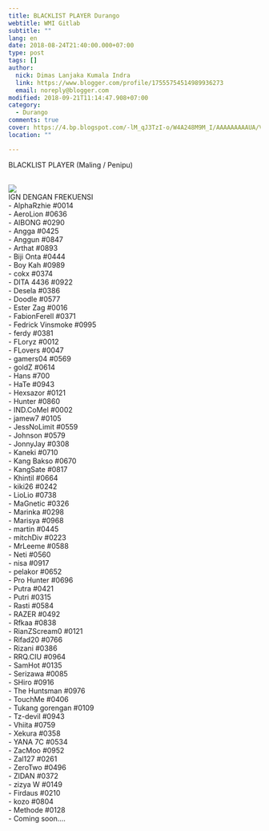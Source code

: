```yaml
---
title: BLACKLIST PLAYER Durango
webtitle: WMI Gitlab
subtitle: ""
lang: en
date: 2018-08-24T21:40:00.000+07:00
type: post
tags: []
author:
  nick: Dimas Lanjaka Kumala Indra
  link: https://www.blogger.com/profile/17555754514989936273
  email: noreply@blogger.com
modified: 2018-09-21T11:14:47.908+07:00
category:
  - Durango
comments: true
cover: https://4.bp.blogspot.com/-lM_qJ3TzI-o/W4A248M9M_I/AAAAAAAAAUA/VwfMomHV9R07ECo_Z7zC1dLgP2gPtxc0ACLcBGAs/s1600/blacklist-rubber-stamp-clip-art-vector_csp42894667.jpg
location: ""

---
```


BLACKLIST PLAYER (Maling / Penipu)<br><br><div><a href="https://www.blogger.com/blogger.g?images" rel="noopener noreferer nofollow"><img border="0" src="https://4.bp.blogspot.com/-lM_qJ3TzI-o/W4A248M9M_I/AAAAAAAAAUA/VwfMomHV9R07ECo_Z7zC1dLgP2gPtxc0ACLcBGAs/s1600/blacklist-rubber-stamp-clip-art-vector_csp42894667.jpg"></a></div>IGN DENGAN FREKUENSI<br>- AlphaRzhie #0014<br>- AeroLion #0636<br>- AIBONG #0290<br>- Angga #0425<br>- Anggun #0847<br>- Arthat #0893<br>- Biji Onta #0444<br>- Boy Kah #0989<br>- cokx #0374<br>- DITA 4436 #0922<br>- Desela #0386<br>- Doodle #0577<br>- Ester Zag #0016<br>- FabionFerell #0371<br>- Fedrick Vinsmoke #0995<br>- ferdy #0381<br>- FLoryz #0012<br>- FLovers #0047<br>- gamers04 #0569<br>- goldZ #0614<br>- Hans #700<br>- HaTe #0943<br>- Hexsazor #0121<br>- Hunter #0860<br>- IND.CoMel #0002<br>- jamew7 #0105<br>- JessNoLimit #0559<br>- Johnson #0579<br>- JonnyJay #0308<br>- Kaneki #0710<br>- Kang Bakso #0670<br>- KangSate #0817<br>- Khintil #0664<br>- kiki26 #0242<br>- LioLio #0738<br>- MaGnetic #0326<br>- Marinka #0298<br>- Marisya #0968<br>- martin #0445<br>- mitchDiv #0223<br>- MrLeeme #0588<br>- Neti #0560<br>- nisa #0917<br>- pelakor #0652<br>- Pro Hunter #0696<br>- Putra #0421<br>- Putri #0315<br>- Rasti #0584<br>- RAZER #0492<br>- Rfkaa #0838<br>- RianZScream0 #0121<br>- Rifad20 #0766<br>- Rizani #0386<br>- RRQ.CIU #0964<br>- SamHot #0135<br>- Serizawa #0085<br>- SHiro #0916<br>- The Huntsman #0976<br>- TouchMe #0406<br>- Tukang gorengan #0109<br>- Tz-devil #0943<br>- Vhiita #0759<br>- Xekura #0358<br>- YANA 7C #0534<br>- ZacMoo #0952<br>- Zal127 #0261<br>- ZeroTwo #0496<br>- ZIDAN #0372<br>- zizya W #0149<br>- Firdaus #0210<br>- kozo #0804<br>- Methode #0128<br>- Coming soon....